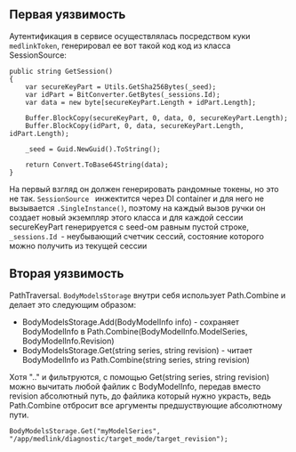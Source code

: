 ## Первая уязвимость 

 Аутентификация в сервисе осуществлялась посредством куки `medlinkToken`,  генерировал ее вот такой код код из класса SessionSource:

```
public string GetSession()
{
	var secureKeyPart = Utils.GetSha256Bytes(_seed);
	var idPart = BitConverter.GetBytes(_sessions.Id);
	var data = new byte[secureKeyPart.Length + idPart.Length];
	
	Buffer.BlockCopy(secureKeyPart, 0, data, 0, secureKeyPart.Length);
	Buffer.BlockCopy(idPart, 0, data, secureKeyPart.Length, idPart.Length);
	
	_seed = Guid.NewGuid().ToString();
	
	return Convert.ToBase64String(data);
}
```
На первый взгляд он должен генерировать рандомные токены, но это не так. `SessionSource ` инжектится через DI container и для него не вызывается `.SingleInstance()`, поэтому на каждый вызов ручки он создает новый экземпляр этого класса и для каждой сессии secureKeyPart генерируется с seed-ом равным пустой строке, `_sessions.Id `- неубывающий счетчик сессий, состояние которого можно получить из текущей сессии

##  Вторая уязвимость 

PathTraversal. `BodyModelsStorage` внутри себя использует Path.Combine и делает это следующим образом: 
* BodyModelsStorage.Add(BodyModelInfo info) - сохраняет BodyModelInfo в Path.Combine(BodyModelInfo.ModelSeries,  BodyModelInfo.Revision)
* BodyModelsStorage.Get(string series, string revision) - читает BodyModelInfo из Path.Combine(string series, string revision)

Хотя ".." и фильтруются, с помощью Get(string series, string revision) можно вычитать любой файлик с BodyModelInfo, передав вместо revision абсолютный путь, до файлика который нужно украсть, ведь Path.Combine отбросит все аргументы предшуствующие абсолютному пути.  

`BodyModelsStorage.Get("myModelSeries", "/app/medlink/diagnostic/target_mode/target_revision");` 
